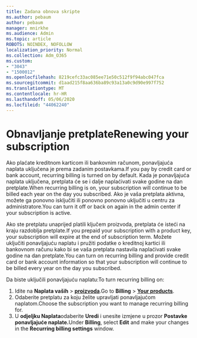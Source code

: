 ```yaml
---
title: Zadana obnova skripte
ms.author: pebaum
author: pebaum
manager: mnirkhe
ms.audience: Admin
ms.topic: article
ROBOTS: NOINDEX, NOFOLLOW
localization_priority: Normal
ms.collection: Adm_O365
ms.custom:
- "3043"
- "1500012"
ms.openlocfilehash: 8219cefc33ac085ee71e50c512f9f94abc047fca
ms.sourcegitcommit: d1aad215f8aa636ba89c93a13a0c9d90e997f752
ms.translationtype: MT
ms.contentlocale: hr-HR
ms.lasthandoff: 05/06/2020
ms.locfileid: "44062240"
---
```

# <a name="renewing-your-subscription"></a><span data-ttu-id="c108c-102">Obnavljanje pretplate</span><span class="sxs-lookup"><span data-stu-id="c108c-102">Renewing your subscription</span></span>

<span data-ttu-id="c108c-103">Ako plaćate kreditnom karticom ili bankovnim računom, ponavljajuća naplata uključena je prema zadanim postavkama.</span><span class="sxs-lookup"><span data-stu-id="c108c-103">If you pay by credit card or bank account, recurring billing is turned on by default.</span></span> <span data-ttu-id="c108c-104">Kada je ponavljajuća naplata uključena, pretplata će se i dalje naplaćivati svake godine na dan pretplate.</span><span class="sxs-lookup"><span data-stu-id="c108c-104">When recurring billing is on, your subscription will continue to be billed each year on the day you subscribed.</span></span> <span data-ttu-id="c108c-105">Ako je vaša pretplata aktivna, možete ga ponovno isključiti ili ponovno ponovno uključiti u centru za administratore.</span><span class="sxs-lookup"><span data-stu-id="c108c-105">You can turn it off or back on again in the admin center if your subscription is active.</span></span>

<span data-ttu-id="c108c-106">Ako ste pretplatu unaprijed platili ključem proizvoda, pretplata će isteći na kraju razdoblja pretplate.</span><span class="sxs-lookup"><span data-stu-id="c108c-106">If you prepaid your subscription with a product key, your subscription will expire at the end of subscription term.</span></span> <span data-ttu-id="c108c-107">Možete uključiti ponavljajuću naplatu i pružiti podatke o kreditnoj kartici ili bankovnom računu kako bi se vaša pretplata nastavila naplaćivati svake godine na dan pretplate.</span><span class="sxs-lookup"><span data-stu-id="c108c-107">You can turn on recurring billing and provide credit card or bank account information so that your subscription will continue to be billed every year on the day you subscribed.</span></span>

<span data-ttu-id="c108c-108">Da biste uključili ponavljajuću naplatu:</span><span class="sxs-lookup"><span data-stu-id="c108c-108">To turn recurring billing on:</span></span> 

1. <span data-ttu-id="c108c-109">Idite na **Naplata vaših** > **[proizvoda](https://go.microsoft.com/fwlink/p/?linkid=842054)**.</span><span class="sxs-lookup"><span data-stu-id="c108c-109">Go to **Billing** > **[Your products](https://go.microsoft.com/fwlink/p/?linkid=842054)**.</span></span>
2. <span data-ttu-id="c108c-110">Odaberite pretplatu za koju želite upravljati ponavljajućom naplatom.</span><span class="sxs-lookup"><span data-stu-id="c108c-110">Choose the subscription you want to manage recurring billing for.</span></span>
3. <span data-ttu-id="c108c-111">U **odjeljku Naplata**odaberite **Uredi** i unesite izmjene u prozor **Postavke ponavljajuće naplate.**</span><span class="sxs-lookup"><span data-stu-id="c108c-111">Under **Billing**, select **Edit** and make your changes in the **Recurring billing settings** window.</span></span> 